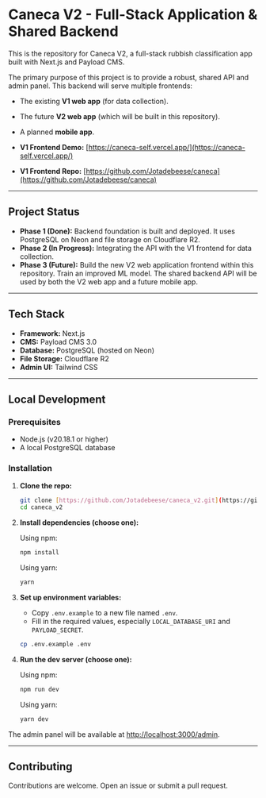# Caneca V2 - Full-Stack Application & Shared Backend

This is the repository for Caneca V2, a full-stack rubbish classification app built with Next.js and Payload CMS.

The primary purpose of this project is to provide a robust, shared API and admin panel. This backend will serve multiple frontends:

- The existing **V1 web app** (for data collection).
- The future **V2 web app** (which will be built in this repository).
- A planned **mobile app**.

- **V1 Frontend Demo:** [https://caneca-self.vercel.app/](https://caneca-self.vercel.app/)
- **V1 Frontend Repo:** [https://github.com/Jotadebeese/caneca](https://github.com/Jotadebeese/caneca)

---

## Project Status

- **Phase 1 (Done):** Backend foundation is built and deployed. It uses PostgreSQL on Neon and file storage on Cloudflare R2.
- **Phase 2 (In Progress):** Integrating the API with the V1 frontend for data collection.
- **Phase 3 (Future):** Build the new V2 web application frontend within this repository. Train an improved ML model. The shared backend API will be used by both the V2 web app and a future mobile app.

---

## Tech Stack

- **Framework:** Next.js
- **CMS:** Payload CMS 3.0
- **Database:** PostgreSQL (hosted on Neon)
- **File Storage:** Cloudflare R2
- **Admin UI:** Tailwind CSS

---

## Local Development

### Prerequisites

- Node.js (v20.18.1 or higher)
- A local PostgreSQL database

### Installation

1.  **Clone the repo:**
    ```sh
    git clone [https://github.com/Jotadebeese/caneca_v2.git](https://github.com/Jotadebeese/caneca_v2.git)
    cd caneca_v2
    ```
2.  **Install dependencies (choose one):**

    Using npm:

    ```sh
    npm install
    ```

    Using yarn:

    ```sh
    yarn
    ```

3.  **Set up environment variables:**
    - Copy `.env.example` to a new file named `.env`.
    - Fill in the required values, especially `LOCAL_DATABASE_URI` and `PAYLOAD_SECRET`.
    ```sh
    cp .env.example .env
    ```
4.  **Run the dev server (choose one):**

    Using npm:

    ```sh
    npm run dev
    ```

    Using yarn:

    ```sh
    yarn dev
    ```

The admin panel will be available at [http://localhost:3000/admin](http://localhost:3000/admin).

---

## Contributing

Contributions are welcome. Open an issue or submit a pull request.
